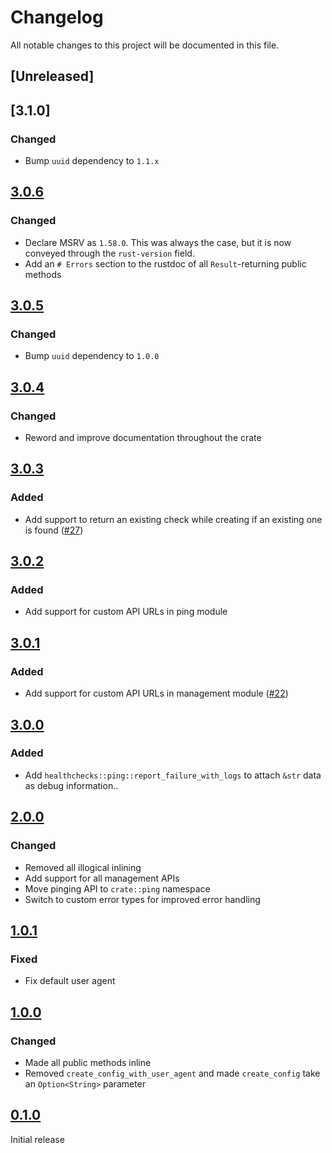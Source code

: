 # Changelog

All notable changes to this project will be documented in this file.

## [Unreleased]

## [3.1.0]

### Changed

- Bump `uuid` dependency to `1.1.x`

## [3.0.6]

### Changed

- Declare MSRV as `1.58.0`. This was always the case, but it is now conveyed through the `rust-version` field.
- Add an `# Errors` section to the rustdoc of all `Result`-returning public methods

## [3.0.5]

### Changed

- Bump `uuid` dependency to `1.0.0`

## [3.0.4]

### Changed

- Reword and improve documentation throughout the crate

## [3.0.3]

### Added

- Add support to return an existing check while creating if an existing one is found ([#27])

## [3.0.2]

### Added

- Add support for custom API URLs in ping module

## [3.0.1]

### Added

- Add support for custom API URLs in management module ([#22])

## [3.0.0]

### Added

- Add `healthchecks::ping::report_failure_with_logs` to attach `&str` data as debug information..

## [2.0.0]

### Changed

- Removed all illogical inlining
- Add support for all management APIs
- Move pinging API to `crate::ping` namespace
- Switch to custom error types for improved error handling

## [1.0.1]

### Fixed

- Fix default user agent

## [1.0.0]

### Changed

- Made all public methods inline
- Removed `create_config_with_user_agent` and made `create_config` take an `Option<String>` parameter


## [0.1.0]

Initial release

[0.1.0]: https://github.com/msfjarvis/healthchecks-rs/releases/tag/v0.1.0
[1.0.0]: https://github.com/msfjarvis/healthchecks-rs
[1.0.1]: https://github.com/msfjarvis/healthchecks-rs
[2.0.0]: https://github.com/msfjarvis/healthchecks-rs/releases/tag/healthchecks-2.0.0
[3.0.0]: https://github.com/msfjarvis/healthchecks-rs/releases/tag/healthchecks-3.0.0
[3.0.1]: https://github.com/msfjarvis/healthchecks-rs/releases/tag/healthchecks-v3.0.1
[3.0.2]: https://github.com/msfjarvis/healthchecks-rs/releases/tag/healthchecks-v3.0.2
[3.0.3]: https://github.com/msfjarvis/healthchecks-rs/releases/tag/healthchecks-v3.0.3
[3.0.4]: https://github.com/msfjarvis/healthchecks-rs/releases/tag/healthchecks-v3.0.4
[3.0.5]: https://github.com/msfjarvis/healthchecks-rs/releases/tag/healthchecks-v3.0.5
[3.0.6]: https://github.com/msfjarvis/healthchecks-rs/releases/tag/healthchecks-v3.0.6

[#22]: https://github.com/msfjarvis/healthchecks-rs/pull/22
[#27]: https://github.com/msfjarvis/healthchecks-rs/pull/27
